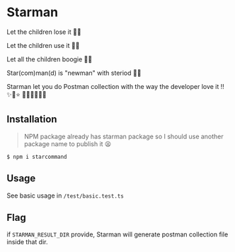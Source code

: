 # Starman

Let the children lose it 🧒🏼

Let the children use it 🧒🏻

Let all the children boogie 🧒🏽

Star(com)man(d) is "newman" with steriod 💪🏼

Starman let you do Postman collection with the way the developer love it !! ✨🌟⭐️ 🚀🍾🧚🏼‍♀️💫 

## Installation
> NPM package already has starman package so I should use another package name to publish it 😫
```
$ npm i starcommand
```

## Usage
See basic usage in `/test/basic.test.ts`


## Flag
if `STARMAN_RESULT_DIR` provide, Starman will generate postman collection file inside that dir.